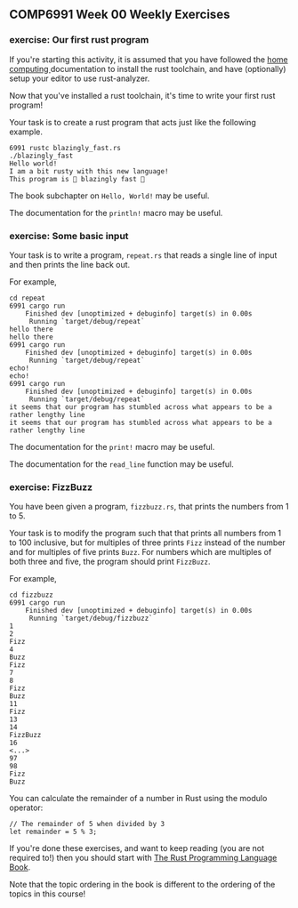 ## COMP6991 Week 00 Weekly Exercises

### exercise: Our first rust program

If you're starting this activity, it is assumed that you have followed the [home computing ](https://cgi.cse.unsw.edu.au/~cs6991/24T1/resources/rust-toolchain)documentation to install the rust toolchain, and have (optionally) setup your editor to use rust-analyzer.

Now that you've installed a rust toolchain, it's time to write your first rust program!

Your task is to create a rust program that acts just like the following example.

```
6991 rustc blazingly_fast.rs
./blazingly_fast
Hello world!
I am a bit rusty with this new language!
This program is 🚀 blazingly fast 🚀
```

The book subchapter on `Hello, World!` may be useful.

The documentation for the `println!` macro may be useful.

### exercise: Some basic input

Your task is to write a program, `repeat.rs` that reads a single line of input and then prints the line back out.

For example,

```
cd repeat
6991 cargo run
    Finished dev [unoptimized + debuginfo] target(s) in 0.00s
     Running `target/debug/repeat`
hello there
hello there
6991 cargo run
    Finished dev [unoptimized + debuginfo] target(s) in 0.00s
     Running `target/debug/repeat`
echo!
echo!
6991 cargo run
    Finished dev [unoptimized + debuginfo] target(s) in 0.00s
     Running `target/debug/repeat`
it seems that our program has stumbled across what appears to be a rather lengthy line
it seems that our program has stumbled across what appears to be a rather lengthy line
```

The documentation for the `print!` macro may be useful.

The documentation for the `read_line` function may be useful.

### exercise: FizzBuzz

You have been given a program, `fizzbuzz.rs`, that prints the numbers from 1 to 5.

Your task is to modify the program such that that prints all numbers from 1 to 100 inclusive, but for multiples of three prints `Fizz` instead of the number and for multiples of five prints `Buzz`. For numbers which are multiples of both three and five, the program should print `FizzBuzz`.

For example,

```
cd fizzbuzz
6991 cargo run
    Finished dev [unoptimized + debuginfo] target(s) in 0.00s
     Running `target/debug/fizzbuzz`
1
2
Fizz
4
Buzz
Fizz
7
8
Fizz
Buzz
11
Fizz
13
14
FizzBuzz
16
<...>
97
98
Fizz
Buzz
```

You can calculate the remainder of a number in Rust using the modulo operator:

```
// The remainder of 5 when divided by 3
let remainder = 5 % 3;
```

If you're done these exercises, and want to keep reading (you are not required to!) then you should start with [The Rust Programming Language Book](https://doc.rust-lang.org/book/).

Note that the topic ordering in the book is different to the ordering of the topics in this course!